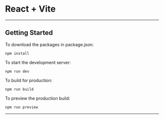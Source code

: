 # React + Vite

---

## Getting Started

To download the packages in package.json:

```shell
npm install
```

To start the development server:

```shell
npm run dev
```

To build for production:

```shell
npm run build
```

To preview the production build:

```shell
npm run preview
```

---
